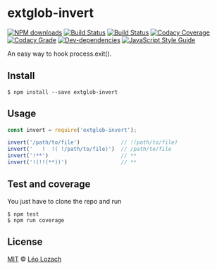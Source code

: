 # extglob-invert

[![NPM downloads][downloads-image]][downloads-url]
[![Build Status][travis-image]][travis-url]
[![Build Status][appveyor-image]][appveyor-url]
[![Codacy Coverage][codacy-coverage-image]][codacy-coverage-url]
[![Codacy Grade][codacy-grade-image]][codacy-grade-url]
[![Dev-dependencies][dev-dependencies-image]][dev-dependencies-url]
[![JavaScript Style Guide][javascript-standard-image]][javascript-standard-url]

An easy way to hook process.exit().

## Install

```
$ npm install --save extglob-invert
```

## Usage

```js
const invert = require('extglob-invert');

invert('/path/to/file')             // !(path/to/file)
invert('   !  !( !/path/to/file)')  // /path/to/file
invert('!**')                       // **
invert('!(!!(**))')                 // **

```

## Test and coverage
You just have to clone the repo and run

```
$ npm test
$ npm run coverage
```

## License

[MIT](LICENSE) © [Léo Lozach](https://github.com/Leelow)

[downloads-image]: https://img.shields.io/npm/dt/extglob-invert.svg?maxAge=3600
[downloads-url]: https://www.npmjs.com/package/extglob-invert
[travis-image]: https://travis-ci.org/Leelow/extglob-invert.svg?branch=master
[travis-url]: https://travis-ci.org/Leelow/extglob-invert
[appveyor-image]: https://ci.appveyor.com/api/projects/status/32aj3ap0kelnbdqt?svg=true
[appveyor-url]: https://ci.appveyor.com/project/Leelow/extglob-invert
[codacy-coverage-image]: https://api.codacy.com/project/badge/Coverage/be1d56eb162d41a586ecac79685161f7
[codacy-coverage-url]: https://www.codacy.com/app/Leelow/extglob-invert?utm_source=github.com&utm_medium=referral&utm_content=Leelow/extglob-invert&utm_campaign=Badge_Coverage
[codacy-grade-image]: https://api.codacy.com/project/badge/Grade/be1d56eb162d41a586ecac79685161f7
[codacy-grade-url]: https://www.codacy.com/app/Leelow/extglob-invert?utm_source=github.com&amp;utm_medium=referral&amp;utm_content=Leelow/extglob-invert&amp;utm_campaign=Badge_Grade
[dev-dependencies-image]: https://david-dm.org/leelow/extglob-invert/dev-status.svg
[dev-dependencies-url]: https://david-dm.org/leelow/extglob-invert?type=dev
[javascript-standard-image]: https://img.shields.io/badge/code%20style-standard-brightgreen.svg
[javascript-standard-url]: http://standardjs.com/
